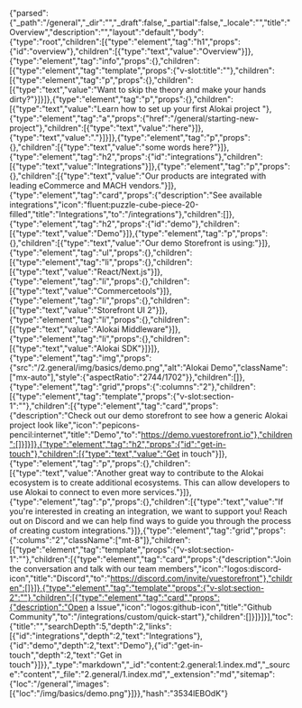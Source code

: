 {"parsed":{"_path":"/general","_dir":"","_draft":false,"_partial":false,"_locale":"","title":"Overview","description":"","layout":"default","body":{"type":"root","children":[{"type":"element","tag":"h1","props":{"id":"overview"},"children":[{"type":"text","value":"Overview"}]},{"type":"element","tag":"info","props":{},"children":[{"type":"element","tag":"template","props":{"v-slot:title":""},"children":[{"type":"element","tag":"p","props":{},"children":[{"type":"text","value":"Want to skip the theory and make your hands dirty?"}]}]},{"type":"element","tag":"p","props":{},"children":[{"type":"text","value":"Learn how to set up your first Alokai project "},{"type":"element","tag":"a","props":{"href":"/general/starting-new-project"},"children":[{"type":"text","value":"here"}]},{"type":"text","value":"."}]}]},{"type":"element","tag":"p","props":{},"children":[{"type":"text","value":"some words here?"}]},{"type":"element","tag":"h2","props":{"id":"integrations"},"children":[{"type":"text","value":"Integrations"}]},{"type":"element","tag":"p","props":{},"children":[{"type":"text","value":"Our products are integrated with leading eCommerce and MACH vendors."}]},{"type":"element","tag":"card","props":{"description":"See available integrations","icon":"fluent:puzzle-cube-piece-20-filled","title":"Integrations","to":"/integrations"},"children":[]},{"type":"element","tag":"h2","props":{"id":"demo"},"children":[{"type":"text","value":"Demo"}]},{"type":"element","tag":"p","props":{},"children":[{"type":"text","value":"Our demo Storefront is using:"}]},{"type":"element","tag":"ul","props":{},"children":[{"type":"element","tag":"li","props":{},"children":[{"type":"text","value":"React/Next.js"}]},{"type":"element","tag":"li","props":{},"children":[{"type":"text","value":"Commercetools"}]},{"type":"element","tag":"li","props":{},"children":[{"type":"text","value":"Storefront UI 2"}]},{"type":"element","tag":"li","props":{},"children":[{"type":"text","value":"Alokai Middleware"}]},{"type":"element","tag":"li","props":{},"children":[{"type":"text","value":"Alokai SDK"}]}]},{"type":"element","tag":"img","props":{"src":"/2.general/img/basics/demo.png","alt":"Alokai Demo","className":["mx-auto"],"style":{"aspectRatio":"2744/1702"}},"children":[]},{"type":"element","tag":"grid","props":{":columns":"2"},"children":[{"type":"element","tag":"template","props":{"v-slot:section-1":""},"children":[{"type":"element","tag":"card","props":{"description":"Check out our demo storefront to see how a generic Alokai project look like","icon":"pepicons-pencil:internet","title":"Demo","to":"https://demo.vuestorefront.io"},"children":[]}]}]},{"type":"element","tag":"h2","props":{"id":"get-in-touch"},"children":[{"type":"text","value":"Get in touch"}]},{"type":"element","tag":"p","props":{},"children":[{"type":"text","value":"Another great way to contribute to the Alokai ecosystem is to create additional ecosystems. This can allow developers to use Alokai to connect to even more services."}]},{"type":"element","tag":"p","props":{},"children":[{"type":"text","value":"If you're interested in creating an integration, we want to support you! Reach out on Discord and we can help find ways to guide you through the process of creating custom integrations."}]},{"type":"element","tag":"grid","props":{":colums":"2","className":["mt-8"]},"children":[{"type":"element","tag":"template","props":{"v-slot:section-1":""},"children":[{"type":"element","tag":"card","props":{"description":"Join the conversation and talk with  our team members","icon":"logos:discord-icon","title":"Discord","to":"https://discord.com/invite/vuestorefront"},"children":[]}]},{"type":"element","tag":"template","props":{"v-slot:section-2":""},"children":[{"type":"element","tag":"card","props":{"description":"Open a Issue","icon":"logos:github-icon","title":"Github Community","to":"/integrations/custom/quick-start"},"children":[]}]}]}],"toc":{"title":"","searchDepth":5,"depth":2,"links":[{"id":"integrations","depth":2,"text":"Integrations"},{"id":"demo","depth":2,"text":"Demo"},{"id":"get-in-touch","depth":2,"text":"Get in touch"}]}},"_type":"markdown","_id":"content:2.general:1.index.md","_source":"content","_file":"2.general/1.index.md","_extension":"md","sitemap":{"loc":"/general","images":[{"loc":"/img/basics/demo.png"}]}},"hash":"3534lEBOdK"}